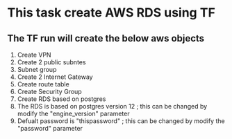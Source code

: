 # This task create AWS RDS using TF
## The TF run will create the below aws objects
1. Create VPN
2. Create 2 public subntes
3. Subnet group
4. Create 2 Internet Gateway
5. Create route table
6. Create Security Group
7. Create RDS based on postgres 
  1. The RDS is based on postgres version 12 ; this can be changed by modify the  "engine_version" parameter 
  2. Defualt password is "thispassword" ; this can be changed by modify the  "password" parameter
